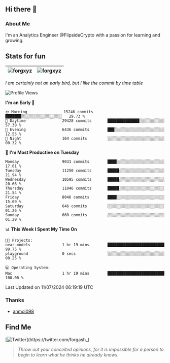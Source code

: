 ## Hi there 👋

### About Me

I'm an Analytics Engineer @FlipsideCrypto with a passion for learning and growing.
  
## Stats for fun

| <img align="center" src="https://github-readme-streak-stats.herokuapp.com/?user=forgxyz&theme=tokyonight" alt="forgxyz" /> | <img align="center" src="https://github-readme-stats.vercel.app/api?username=forgxyz&theme=tokyonight&show_icons=true" alt="forgxyz" /> |
| ------------- |------------- |

*I am certainly not an early bird, but I like the commit by time table*  

<!--START_SECTION:waka-->
![Profile Views](http://img.shields.io/badge/Profile%20Views-0-blue)

**I'm an Early 🐤** 

```text
🌞 Morning                15246 commits       ███████░░░░░░░░░░░░░░░░░░   29.73 % 
🌆 Daytime                29428 commits       ██████████████░░░░░░░░░░░   57.39 % 
🌃 Evening                6436 commits        ███░░░░░░░░░░░░░░░░░░░░░░   12.55 % 
🌙 Night                  164 commits         ░░░░░░░░░░░░░░░░░░░░░░░░░   00.32 % 
```
📅 **I'm Most Productive on Tuesday** 

```text
Monday                   9031 commits        ████░░░░░░░░░░░░░░░░░░░░░   17.61 % 
Tuesday                  11250 commits       █████░░░░░░░░░░░░░░░░░░░░   21.94 % 
Wednesday                10595 commits       █████░░░░░░░░░░░░░░░░░░░░   20.66 % 
Thursday                 11046 commits       █████░░░░░░░░░░░░░░░░░░░░   21.54 % 
Friday                   8046 commits        ████░░░░░░░░░░░░░░░░░░░░░   15.69 % 
Saturday                 646 commits         ░░░░░░░░░░░░░░░░░░░░░░░░░   01.26 % 
Sunday                   660 commits         ░░░░░░░░░░░░░░░░░░░░░░░░░   01.29 % 
```


📊 **This Week I Spent My Time On** 

```text
🐱‍💻 Projects: 
near-models              1 hr 19 mins        █████████████████████████   99.75 % 
playground               0 secs              ░░░░░░░░░░░░░░░░░░░░░░░░░   00.25 % 

💻 Operating System: 
Mac                      1 hr 19 mins        █████████████████████████   100.00 % 
```


 Last Updated on 11/07/2024 06:19:19 UTC
<!--END_SECTION:waka-->

### Thanks
 - [anmol098](https://github.com/anmol098/waka-readme-stats/)
  
## Find Me
[![Twitter](https://img.shields.io/twitter/url/https/twitter.com/forgash_.svg?style=social&label=Follow%20%40forgash_)](https://twitter.com/forgash_)


> *Throw out your conceited opinions, for it is impossible for a person to begin to learn what he thinks he already knows.* 
